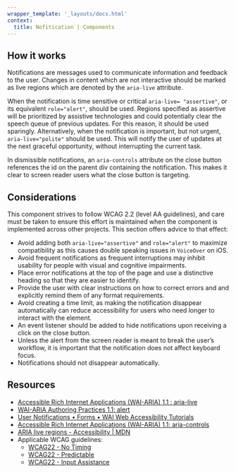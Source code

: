 ```yaml
---
wrapper_template: '_layouts/docs.html'
context:
  title: Nofitication | Components
---
```


## How it works

Notifications are messages used to communicate information and feedback to the user. Changes in content which are not interactive should be marked as live regions which are denoted by the `aria-live` attribute.

When the notification is time sensitive or critical `aria-live= "assertive"`, or its equivalent `role="alert"`, should be used. Regions specified as assertive will be prioritized by assistive technologies and could potentially clear the speech queue of previous updates. For this reason, it should be used sparingly. Alternatively, when the notification is important, but not urgent, `aria-live="polite"` should be used. This will notify the user of updates at the next graceful opportunity, without interrupting the current task.

In dismissible notifications, an `aria-controls` attribute on the close button references the id on the parent div containing the notification. This makes it clear to screen reader users what the close button is targeting.

## Considerations

This component strives to follow WCAG 2.2 (level AA guidelines), and care must be taken to ensure this effort is maintained when the component is implemented across other projects. This section offers advice to that effect:

- Avoid adding both `aria-live="assertive"` and `role="alert"` to maximize compatibility as this causes double speaking issues in `VoiceOver` on iOS.
- Avoid frequent notifications as frequent interruptions may inhibit usability for people with visual and cognitive impairments.
- Place error notifications at the top of the page and use a distinctive heading so that they are easier to identify.
- Provide the user with clear instructions on how to correct errors and and explicitly remind them of any format requirements.
- Avoid creating a time limit, as making the notification disappear automatically can reduce accessibility for users who need longer to interact with the element.
- An event listener should be added to hide notifications upon receiving a click on the close button.
- Unless the alert from the screen reader is meant to break the user’s workflow, it is important that the notification does not affect keyboard focus.
- Notifications should not disappear automatically.

## Resources

- [Accessible Rich Internet Applications (WAI-ARIA) 1.1 : aria-live](https://www.w3.org/TR/2017/REC-wai-aria-1.1-20171214/#aria-live)
- [WAI-ARIA Authoring Practices 1.1: alert](https://www.w3.org/WAI/ARIA/apg/patterns/alert/)
- [User Notifications • Forms • WAI Web Accessibility Tutorials](https://www.w3.org/WAI/tutorials/forms/notifications/)
- [Accessible Rich Internet Applications (WAI-ARIA) 1.1: aria-controls](https://www.w3.org/TR/2017/REC-wai-aria-1.1-20171214/#aria-controls)
- [ARIA live regions - Accessibility | MDN](https://developer.mozilla.org/en-US/docs/Web/Accessibility/ARIA/ARIA_Live_Regions)
- Applicable WCAG guidelines:
  - [WCAG22 - No Timing](https://www.w3.org/WAI/WCAG22/quickref/#no-timing)
  - [WCAG22 - Predictable](https://www.w3.org/WAI/WCAG22/quickref/#predictable)
  - [WCAG22 - Input Assistance](https://www.w3.org/WAI/WCAG22/quickref/#input-assistance)
